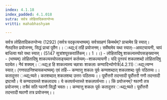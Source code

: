 ```yaml
---
index: 4.1.18
index_padded: 4.1.018
sutra: सर्वत्र लोहितादिकतान्तेभ्यः
vritti: mahabhashyam

---
```

सर्वत्र लोहितादिकतन्तेभ्यः (1292) (सर्वत्र पदकृत्यभाष्यम्) सर्वत्रग्रहणं किमर्थम्? प्राचामेव हि स्यात्। नैतदस्ति प्रयोजनम्, सिद्धं प्राचां पूर्वेण।। ःथ्द्य;दं तर्हि प्रयोजनम्। सर्वेषामेव यथा स्यात्--आवट्यायनी, चापं बाधित्वा ष्फो यथा स्यात्। (5147 सूत्रांशपूरकवार्तिकम्।। 1 ।।) - लोहितादिषु शाकल्यस्योपसङ्ख्यानम् - (भाष्यम्) लोहितादिषु शाकल्यस्योपसङ्ख्यानं कर्तव्यम्--शाकल्यायनी। यदि पुनरयं शकलशब्दो लोहितादिषु पठ्येत। नैवं शक्यम्। ःथ्द्य;ह हि शाकल्यस्य च्छात्राः शाकलाः कण्वादिभ्योगोत्रे(4.2.11) ःथ्द्य;त्यण्न स्यात्। (गणपाठनिश्चायकभाष्यम्) एवं तर्हि-- कण्वात्तु शकलः पूर्वः कण्वशब्दात् शकलशब्दः पूर्वः पठितव्यः।। कतादुत्तर ःथ्द्य;ष्यते। कतशब्दात् शकलशब्द उत्तरः पठितव्यः।। पूर्वोत्तरौ तदन्तादी पूर्वोत्तरौ गणौ तदन्तादी द्रष्टव्यौ। ये कण्वादयस्ते शकलादयः। ये कतपर्यन्तास्ते शकलपर्यन्ताः।। किं प्रयोजनम्? ष्फाणौ तत्र प्रयोजनम्। तत्रैवं सति प्फाणौ सिद्धौ भवतः।। कण्वात्तु शकलः पूर्वः कतादुत्तर ःथ्द्य;ष्यते। पूर्वोत्तरौ तदन्तादी ष्फाणौ तत्र प्रयोजनम्।। 